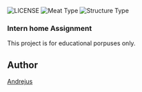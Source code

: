 ![LICENSE](https://img.shields.io/badge/license-MIT-blue.svg?style=flat-square)
![Meat Type](https://img.shields.io/badge/Meat-Chicken-yellow)
![Structure Type](https://img.shields.io/badge/Structure-Symfony-green)


### Intern home Assignment

This project is for educational porpuses only.




## Author
[Andrejus](https://github.com/andrejusnec)
